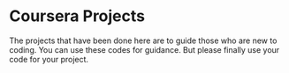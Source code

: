 # Coursera Projects
The projects that have been done here are to guide those who are new to coding. You can use these codes for guidance. But please finally use your code for your project.
